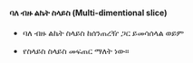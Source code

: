 #### ባለ ብዙ ልኬት ስላይስ (Multi-dimentional slice)
 
- ባለ ብዙ ልኬት ስላይስ ከሰንጠረዥ ጋር ይመሳሰላል ወይም

- የስላይስ ስላይስ መፍጠር ማለት ነው።
